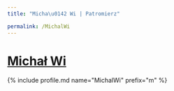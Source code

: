 ```yaml
---
title: "Micha\u0142 Wi | Patromierz"

permalink: /MichalWi
---
```


# [Michał Wi](https://patronite.pl/MichalWi)

{% include profile.md name="MichalWi" prefix="m" %}
